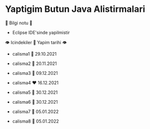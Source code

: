 # Yaptigim Butun Java Alistirmalari

:speech_balloon: Bilgi notu :speech_balloon:
- Eclipse IDE'sinde yapilmistir

:eye: Icindekiler :black_heart: Yapim tarihi :eye:

- calisma1 :orange_heart: 29.10.2021

- calisma2 :green_heart: 20.11.2021

- calisma3 :purple_heart: 09.12.2021

- calisma4 :heart: 16.12.2021

- calisma5 :yellow_heart: 30.12.2021

- calisma6 :blue_heart: 30.12.2021

- calisma7 :brown_heart: 05.01.2022

- calisma8 :white_heart: 05.01.2022
